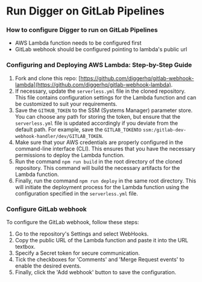 # Run Digger on GitLab Pipelines

### How to configure Digger to run on GitLab Pipelines

* AWS Lambda function needs to be configured first
* GitLab webhook should be configured pointing to lambda's public url



### Configuring and Deploying AWS Lambda: Step-by-Step Guide

1. Fork and clone this repo: [https://github.com/diggerhq/gitlab-webhook-lambda](https://github.com/diggerhq/gitlab-webhook-lambda).
2. If necessary, update the `serverless.yml` file in the cloned repository. This file contains configuration settings for the Lambda function and can be customized to suit your requirements.
3. Save the `GITHUB_TOKEN` to the SSM (Systems Manager) parameter store. You can choose any path for storing the token, but ensure that the `serverless.yml` file is updated accordingly if you deviate from the default path. For example, save the `GITLAB_TOKEN`to `ssm:/gitlab-dev-webhook-handler/dev/GITLAB_TOKEN`.
4. Make sure that your AWS credentials are properly configured in the command-line interface (CLI). This ensures that you have the necessary permissions to deploy the Lambda function.
5. Run the command `npm run build` in the root directory of the cloned repository. This command will build the necessary artifacts for the Lambda function.
6. Finally, run the command `npm run deploy` in the same root directory. This will initiate the deployment process for the Lambda function using the configuration specified in the `serverless.yml` file.

### Configure GitLab webhook

To configure the GitLab webhook, follow these steps:

1. Go to the repository's Settings and select WebHooks.
2. Copy the public URL of the Lambda function and paste it into the URL textbox.
3. Specify a Secret token for secure communication.
4. Tick the checkboxes for 'Comments' and 'Merge Request events' to enable the desired events.
5. Finally, click the 'Add webhook' button to save the configuration.
